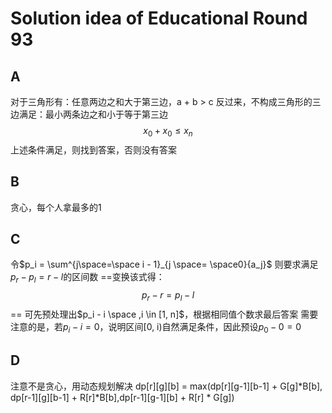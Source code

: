 # Solution idea of Educational Round 93

## A

对于三角形有：任意两边之和大于第三边，a + b > c
反过来，不构成三角形的三边满足：最小两条边之和小于等于第三边
$$x_0 + x_0 \leq x_n$$
上述条件满足，则找到答案，否则没有答案

## B

贪心，每个人拿最多的1

## C

令$p_i = \sum^{j\space=\space i - 1}_{j \space= \space0}{a_j}$
则要求满足$p_r - p_l = r - l$的区间数
==变换该式得：$$p_r - r = p_l - l$$==
可先预处理出$p_i - i \space ,i \in [1, n]$，根据相同值个数求最后答案
需要注意的是，若$p_i - i = 0$，说明区间[0, i)自然满足条件，因此预设$p_0 - 0 = 0$

## D

注意不是贪心，用动态规划解决
dp[r][g][b] = max(dp[r][g-1][b-1] + G[g]*B[b], dp[r-1][g][b-1] + R[r]*B[b],dp[r-1][g-1][b] + R[r] * G[g])
